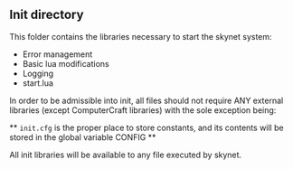 ## Init directory
This folder contains the libraries necessary to start the skynet system:

- Error management
- Basic lua modifications
- Logging
- start.lua

In order to be admissible into init, all files should not require ANY external libraries (except ComputerCraft libraries) with the sole exception being:

** `init.cfg` is the proper place to store constants, and its contents will be stored in the global variable CONFIG **

All init libraries will be available to any file executed by skynet.
